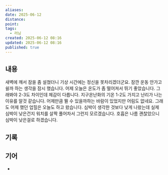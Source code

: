 ```yaml
---
aliases:
date: 2025-06-12
distance:
point:
tags:
  - 러닝
created: 2025-06-12 08:16
updated: 2025-06-12 08:16
published: true
---
```


## 내용
새벽에 깨서 잠을 좀 설쳤더니 기상 시간에는 정신을 못차리겠더군요. 잠깐 운동 안가고 쉴까 하는 생각을 잠시 했습니다.
어제 오늘은 온도가 좀 떨어져서 뛰기 좋았습니다. 그래봐야 2-3도 차이인데 체감이 다릅니다. 지구온난화의 기온 1-2도 가지고 난리가 나는 이유를 알것 같습니다.
어제만큼 뛸 수 있을까하는 바람이 있었지만 어림도 없네요. 그래도 어제 했던 업힐은 오늘도 하고 왔습니다.
심박이 생각한 것보다 낮게 나왔는데 실제 심박이 낮은건지 워치를 살짝 풀어차서 그런지 모르겠습니다. 호흡은 나름 괜찮았으니 심박이 낮은걸로 하겠습니다. 

## 기록

## 기어
- 
